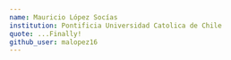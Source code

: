 ```yaml
---
name: Mauricio López Socías
institution: Pontificia Universidad Catolica de Chile
quote: ...Finally!
github_user: malopez16
---
```

